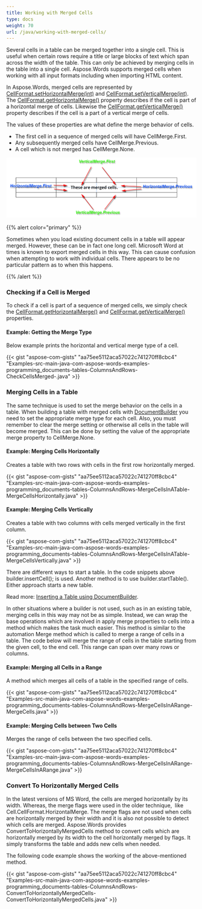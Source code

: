 ```yaml
---
title: Working with Merged Cells
type: docs
weight: 70
url: /java/working-with-merged-cells/
---
```


Several cells in a table can be merged together into a single cell. This is useful when certain rows require a title or large blocks of text which span across the width of the table. This can only be achieved by merging cells in the table into a single cell. Aspose.Words supports merged cells when working with all input formats including when importing HTML content.

In Aspose.Words, merged cells are represented by [CellFormat.setHorizontalMerge(int)](http://www.aspose.com/api/java/words/com.aspose.words/classes/cellformat/properties/setHorizontalMerge\(int\)/) and [CellFormat.setVerticalMerge(int)](http://www.aspose.com/api/java/words/com.aspose.words/classes/cellformat/properties/setVerticalMerge\(int\)/). The [CellFormat.getHorizontalMerge()](http://www.aspose.com/api/java/words/com.aspose.words/classes/cellformat/methods/getHorizontalMerge\(\)/) property describes if the cell is part of a horizontal merge of cells. Likewise the [CellFormat.getVerticalMerge()](http://www.aspose.com/api/java/words/com.aspose.words/classes/cellformat/methods/getVerticalMerge\(\)/) property describes if the cell is a part of a vertical merge of cells.

The values of these properties are what define the merge behavior of cells.

- The first cell in a sequence of merged cells will have CellMerge.First.
- Any subsequently merged cells have CellMerge.Previous.
- A cell which is not merged has CellMerge.None. 

![todo:image_alt_text](working-with-merged-cells_1.png)

{{% alert color="primary" %}} 

Sometimes when you load existing document cells in a table will appear merged. However, these can be in fact one long cell. Microsoft Word at times is known to export merged cells in this way. This can cause confusion when attempting to work with individual cells. There appears to be no particular pattern as to when this happens.

{{% /alert %}}

### **Checking if a Cell is Merged**

To check if a cell is part of a sequence of merged cells, we simply check the [CellFormat.getHorizontalMerge()](http://www.aspose.com/api/java/words/com.aspose.words/classes/cellformat/methods/getHorizontalMerge\(\)/) and [CellFormat.getVerticalMerge()](http://www.aspose.com/api/java/words/com.aspose.words/classes/cellformat/methods/getVerticalMerge\(\)/) properties.

#### **Example: Getting the Merge Type**

Below example prints the horizontal and vertical merge type of a cell.

{{< gist "aspose-com-gists" "aa75ee5112aca57022c741270ff8cbc4" "Examples-src-main-java-com-aspose-words-examples-programming_documents-tables-ColumnsAndRows-CheckCellsMerged-.java" >}}

### **Merging Cells in a Table**

The same technique is used to set the merge behavior on the cells in a table. When building a table with merged cells with [DocumentBuilder](http://www.aspose.com/api/java/words/com.aspose.words/classes/DocumentBuilder) you need to set the appropriate merge type for each cell. Also, you must remember to clear the merge setting or otherwise all cells in the table will become merged. This can be done by setting the value of the appropriate merge property to CellMerge.None.

#### **Example: Merging Cells Horizontally**

Creates a table with two rows with cells in the first row horizontally merged.

{{< gist "aspose-com-gists" "aa75ee5112aca57022c741270ff8cbc4" "Examples-src-main-java-com-aspose-words-examples-programming_documents-tables-ColumnsAndRows-MergeCellsInATable-MergeCellsHorizontally.java" >}}

#### **Example: Merging Cells Vertically**

Creates a table with two columns with cells merged vertically in the first column.

{{< gist "aspose-com-gists" "aa75ee5112aca57022c741270ff8cbc4" "Examples-src-main-java-com-aspose-words-examples-programming_documents-tables-ColumnsAndRows-MergeCellsInATable-MergeCellsVertically.java" >}}

There are different ways to start a table. In the code snippets above builder.insertCell(); is used. Another method is to use builder.startTable(). Either approach starts a new table.

Read more: [Inserting a Table using DocumentBuilder](https://docs.aspose.com/words/java/creating-tables/#inserting-a-table-using-documentbuilder).

In other situations where a builder is not used, such as in an existing table, merging cells in this way may not be as simple. Instead, we can wrap the base operations which are involved in apply merge properties to cells into a method which makes the task much easier. This method is similar to the automation Merge method which is called to merge a range of cells in a table. The code below will merge the range of cells in the table starting from the given cell, to the end cell. This range can span over many rows or columns.

#### **Example: Merging all Cells in a Range**

A method which merges all cells of a table in the specified range of cells.

{{< gist "aspose-com-gists" "aa75ee5112aca57022c741270ff8cbc4" "Examples-src-main-java-com-aspose-words-examples-programming_documents-tables-ColumnsAndRows-MergeCellsInARange-MergeCells.java" >}}

#### **Example: Merging Cells between Two Cells**

Merges the range of cells between the two specified cells.

{{< gist "aspose-com-gists" "aa75ee5112aca57022c741270ff8cbc4" "Examples-src-main-java-com-aspose-words-examples-programming_documents-tables-ColumnsAndRows-MergeCellsInARange-MergeCellsInARange.java" >}}

### **Convert To Horizontally Merged Cells**

In the latest versions of MS Word, the cells are merged horizontally by its width. Whereas, the merge flags were used in the older technique,  like Cell.CellFormat.HorizontalMerge. The merge flags are not used when cells are horizontally merged by their width and it is also not possible to detect which cells are merged. Aspose.Words provides ConvertToHorizontallyMergedCells method to convert cells which are horizontally merged by its width to the cell horizontally merged by flags. It simply transforms the table and adds new cells when needed.

The following code example shows the working of the above-mentioned method.

{{< gist "aspose-com-gists" "aa75ee5112aca57022c741270ff8cbc4" "Examples-src-main-java-com-aspose-words-examples-programming_documents-tables-ColumnsAndRows-ConvertToHorizontallyMergedCells-ConvertToHorizontallyMergedCells.java" >}}
